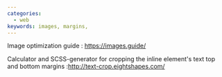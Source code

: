 ```yaml
---
categories:
  - web
keywords: images, margins,  
---
```

Image optimization guide
: <https://images.guide/>

Calculator and SCSS-generator for cropping the inline element's text top and bottom margins
:http://text-crop.eightshapes.com/
